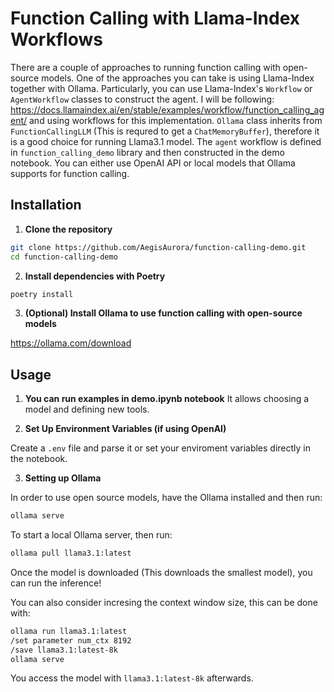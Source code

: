 # Function Calling with Llama-Index Workflows

There are a couple of approaches to running function calling with open-source models. One of the approaches you can take is using Llama-Index together with Ollama. Particularly, you can use Llama-Index's `Workflow` or `AgentWorkflow` classes to construct the agent. I will be following: https://docs.llamaindex.ai/en/stable/examples/workflow/function_calling_agent/ and using workflows for this implementation. `Ollama` class inherits from `FunctionCallingLLM` (This is requred to get a `ChatMemoryBuffer`), therefore it is a good choice for running Llama3.1 model. The `agent` workflow is defined in `function_calling_demo` library and then constructed in the demo notebook. You can either use OpenAI API or local models that Ollama supports for function calling.

## Installation

1. **Clone the repository**
```bash
git clone https://github.com/AegisAurora/function-calling-demo.git
cd function-calling-demo
```
2. **Install dependencies with Poetry**
```bash
poetry install
```

3. **(Optional) Install Ollama to use function calling with open-source models**

https://ollama.com/download

## Usage

1. **You can run examples in demo.ipynb notebook**
It allows choosing a model and defining new tools.

2. **Set Up Environment Variables (if using OpenAI)**

Create a `.env` file and parse it or set your enviroment variables directly in the notebook.

3. **Setting up Ollama**

In order to use open source models, have the Ollama installed and then run:

```bash
ollama serve
```

To start a local Ollama server, then run:

```bash
ollama pull llama3.1:latest
```

Once the model is downloaded (This downloads the smallest model), you can run the inference!

You can also consider incresing the context window size, this can be done with:

```bash
ollama run llama3.1:latest
/set parameter num_ctx 8192
/save llama3.1:latest-8k
ollama serve
```

You access the model with `llama3.1:latest-8k` afterwards.